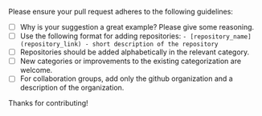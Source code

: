 Please ensure your pull request adheres to the following guidelines:

- [ ] Why is your suggestion a great example? Please give some reasoning.
- [ ] Use the following format for adding repositories: `- [repository_name](repository_link) - short description of the repository`
- [ ] Repositories should be added alphabetically in the relevant category.
- [ ] New categories or improvements to the existing categorization are welcome.
- [ ] For collaboration groups, add only the github organization and a description of the organization.

Thanks for contributing!
